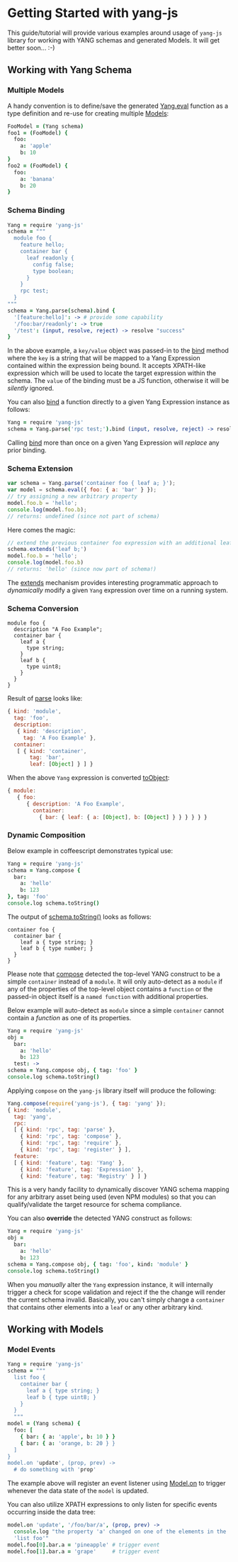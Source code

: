 # Getting Started with yang-js

This guide/tutorial will provide various examples around usage of
`yang-js` library for working with YANG schemas and generated
Models. It will get better soon... :-)

## Working with Yang Schema

### Multiple Models

A handy convention is to define/save the generated
[Yang.eval](./src/yang.litcoffee#main-constructor) function as a type
definition and re-use for creating multiple
[Models](./src/model.litcoffee):

```coffeescript
FooModel = (Yang schema)
foo1 = (FooModel) {
  foo:
    a: 'apple'
    b: 10
}
foo2 = (FooModel) {
  foo:
    a: 'banana'
    b: 20
}
```

### Schema Binding

```coffeescript
Yang = require 'yang-js'
schema = """
  module foo {
    feature hello;
    container bar {
      leaf readonly {
        config false;
        type boolean;
      }
    }
    rpc test;
  }
"""
schema = Yang.parse(schema).bind {
  '[feature:hello]': -> # provide some capability
  '/foo:bar/readonly': -> true
  '/test': (input, resolve, reject) -> resolve "success"
}
```

In the above example, a `key/value` object was passed-in to the
[bind](./src/yang.litcoffee#bind-obj) method where the `key` is a
string that will be mapped to a Yang Expression contained within the
expression being bound. It accepts XPATH-like expression which will be
used to locate the target expression within the schema. The `value` of
the binding must be a JS function, otherwise it will be *silently*
ignored.

You can also [bind](./src/yang.litcoffee#bind-obj) a function directly
to a given Yang Expression instance as follows:

```coffeescript
Yang = require 'yang-js'
schema = Yang.parse('rpc test;').bind (input, resolve, reject) -> resolve "ok"
```

Calling [bind](./src/yang.litcoffee#bind-obj) more than once on a
given Yang Expression will *replace* any prior binding.

### Schema Extension

```javascript
var schema = Yang.parse('container foo { leaf a; }');
var model = schema.eval({ foo: { a: 'bar' } });
// try assigning a new arbitrary property
model.foo.b = 'hello';
console.log(model.foo.b);
// returns: undefined (since not part of schema)
```

Here comes the magic:

```javascript
// extend the previous container foo expression with an additional leaf
schema.extends('leaf b;')
model.foo.b = 'hello';
console.log(model.foo.b)
// returns: 'hello' (since now part of schema!)
```

The [extends](./src/yang.litcoffee#extends-schema) mechanism provides
interesting programmatic approach to *dynamically* modify a given
`Yang` expression over time on a running system.

### Schema Conversion

```
module foo {
  description "A Foo Example";
  container bar {
    leaf a {
      type string;
    }
    leaf b {
      type uint8;
    }
  }
}
```

Result of [parse](./src/yang.litcoffee#parse-schema) looks like:

```js
{ kind: 'module',
  tag: 'foo',
  description:
   { kind: 'description',
     tag: 'A Foo Example' },
  container:
   [ { kind: 'container',
       tag: 'bar',
       leaf: [Object] } ] }
```

When the above `Yang` expression is converted
[toObject](./src/yang.litcoffee#toobject):

```js
{ module: 
   { foo: 
      { description: 'A Foo Example',
        container: 
          { bar: { leaf: { a: [Object], b: [Object] } } } } } }
```

### Dynamic Composition

Below example in coffeescript demonstrates typical use:

```coffeescript
Yang = require 'yang-js'
schema = Yang.compose {
  bar:
    a: 'hello'
    b: 123
}, tag: 'foo'
console.log schema.toString()
```

The output of [schema.toString()](./src/yang.litcoffee#tostring) looks
as follows:

```
container foo {
  container bar {
    leaf a { type string; }
    leaf b { type number; }
  }
}
```

Please note that [compose](../src/yang.litcoffee#compose-data)
detected the top-level YANG construct to be a simple `container`
instead of a `module`. It will only auto-detect as a `module` if any
of the properties of the top-level object contains a `function` or the
passed-in object itself is a `named function` with additional
properties.

Below example will auto-detect as `module` since a simple `container`
cannot contain a *function* as one of its properties.

```coffeescript
Yang = require 'yang-js'
obj =
  bar:
    a: 'hello'
    b: 123
  test: ->
schema = Yang.compose obj, { tag: 'foo' }
console.log schema.toString()
```

Applying `compose` on the `yang-js` library itself will produce the
following:

```js
Yang.compose(require('yang-js'), { tag: 'yang' });
{ kind: 'module',
  tag: 'yang',
  rpc:
  [ { kind: 'rpc', tag: 'parse' },
    { kind: 'rpc', tag: 'compose' },
    { kind: 'rpc', tag: 'require' },
    { kind: 'rpc', tag: 'register' } ],
  feature:
  [ { kind: 'feature', tag: 'Yang' },
    { kind: 'feature', tag: 'Expression' },
    { kind: 'feature', tag: 'Registry' } ] }
```

This is a very handy facility to dynamically discover YANG schema
mapping for any arbitrary asset being used (even NPM modules) so that
you can qualify/validate the target resource for schema compliance.

You can also **override** the detected YANG construct as follows:

```coffeescript
Yang = require 'yang-js'
obj =
  bar:
    a: 'hello'
    b: 123
schema = Yang.compose obj, { tag: 'foo', kind: 'module' }
console.log schema.toString()
```

When you *manually* alter the `Yang` expression instance, it will
internally trigger a check for scope validation and reject if the the
change will render the current schema invalid. Basically, you can't
simply change a `container` that contains other elements into a `leaf`
or any other arbitrary kind.

## Working with Models

### Model Events

```coffeescript
Yang = require 'yang-js'
schema = """
  list foo {
    container bar {
      leaf a { type string; }
      leaf b { type uint8; }
    }
  }
  """
model = (Yang schema) {
  foo: [
    { bar: { a: 'apple', b: 10 } }
    { bar: { a: 'orange, b: 20 } }
  ]
}
model.on 'update', (prop, prev) ->
  # do something with 'prop'
```

The example above will register an event listener using
[Model.on](./src/model.litcoffee#on-event) to trigger whenever the
data state of the `model` is updated.

You can also utilize XPATH expressions to only listen for specific
events occurring inside the data tree:

```coffeescript
model.on 'update', '/foo/bar/a', (prop, prev) ->
  console.log "the property 'a' changed on one of the elements in the
  'list foo'"
model.foo[0].bar.a = 'pineapple' # trigger event
model.foo[1].bar.a = 'grape'     # trigger event
```

